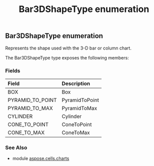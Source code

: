 ﻿---
title: Bar3DShapeType enumeration
second_title: Aspose.Cells for Python via .NET API References
description: 
type: docs
weight: 380
url: /aspose.cells.charts/bar3dshapetype/
is_root: false
---

## Bar3DShapeType enumeration

Represents the shape used with the 3-D bar or column chart.



The Bar3DShapeType type exposes the following members:

### Fields
| Field | Description |
| :- | :- |
| BOX | Box |
| PYRAMID_TO_POINT | PyramidToPoint |
| PYRAMID_TO_MAX | PyramidToMax |
| CYLINDER | Cylinder |
| CONE_TO_POINT | ConeToPoint |
| CONE_TO_MAX | ConeToMax |



### See Also
* module [aspose.cells.charts](..)
